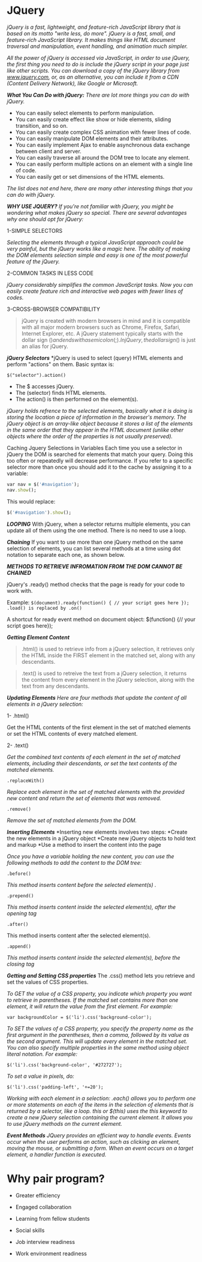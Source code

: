 # JQuery
*jQuery is a fast, lightweight, and feature-rich JavaScript library that is based on its motto "write less, do more". jQuery is a fast, small, and feature-rich JavaScript library. It makes things like HTML document traversal and manipulation, event handling, and animation much simpler.*

*All the power of jQuery is accessed via JavaScript, in order to use jQuery, the first thing you need to do is include the jQuery script in your page just like other scripts. You can download a copy of the jQuery library from www.jquery.com, or, as an alternative, you can include it from a CDN (Content Delivery Network), like Google or Microsoft.*

***What You Can Do with jQuery:***
*There are lot more things you can do with jQuery.*

- You can easily select elements to perform manipulation.
- You can easily create effect like show or hide elements, sliding transition, and so on.
- You can easily create complex CSS animation with fewer lines of code.
- You can easily manipulate DOM elements and their attributes.
- You can easily implement Ajax to enable asynchronous data exchange between client and server.
- You can easily traverse all around the DOM tree to locate any element.
- You can easily perform multiple actions on an element with a single line of code.
- You can easily get or set dimensions of the HTML elements.

*The list does not end here, there are many other interesting things that you can do with jQuery.*

***WHY USE JQUERY?***
*If you're not familiar with jQuery, you might be wondering what makes jQuery so special. There are several advantages why one should opt for jQuery:*

1-SIMPLE SELECTORS

*Selecting the elements through a typical JavaScript approach could be very painful, but the jQuery works like a magic here. The ability of making the DOM elements selection simple and easy is one of the most powerful feature of the jQuery.*

2-COMMON TASKS IN LESS CODE

*jQuery considerably simplifies the common JavaScript tasks. Now you can easily create feature rich and interactive web pages with fewer lines of codes.*

3-CROSS-BROWSER COMPATIBILITY

> jQuery is created with modern browsers in mind and it is compatible with all major modern browsers such as Chrome, Firefox, Safari, Internet Explorer, etc.
> A jQuery statement typically starts with the dollar sign ($) and ends with a semicolon (;). In jQuery, the dollar sign ($) is just an alias for jQuery.

***jQuery Selectors***
*jQuery is used to select (query) HTML elements and perform "actions" on them. Basic syntax is:

`$("selector").action()`

- The $ accesses jQuery.
- The (selector) finds HTML elements.
- The action() is then performed on the element(s).

*jQuery holds refrence to the selected elements, basically what it is doing is storing the location a piece of information in the browser's memory. The jQuery object is an array-like object because it stores a list of the elements in the same order that they appear in the HTML document (unlike other objects where the order of the properties is not usually preserved).*

Caching Jquery Selections in Variables
Each time you use a selector in jQuery the DOM is searched for elements that match your query. Doing this too often or repeatedly will decrease performance. If you refer to a specific selector more than once you should add it to the cache by assigning it to a variable:

``` ruby
var nav = $('#navigation');
nav.show();
```
This would replace:

``` ruby
$('#navigation').show();
```
***LOOPING***
With jQuery, when a selector returns multiple elements, you can update all of them using the one method. There is no need to use a loop.

***Chaining***
If you want to use more than one jQuery method on the same selection of elements, you can list several methods at a time using dot notation to separate each one, as shown below.

***METHODS TO RETRIEVE INFROMATION FROM THE DOM CANNOT BE CHAINED***

jQuery's .ready() method checks that the page is ready for your code to work with.

Example:
`$(document).ready(function() { // your script goes here }); .load() is replaced by .on()`

A shortcut for ready event method on document object: $(function() {// your script goes here});

***Getting Element Content***
> .html() is used to retrieve info from a jQuery selection, it retrieves only the HTML inside the FIRST element in the matched set, along with any descendants.

> .text() is used to retreive the text from a jQuery selection, it returns the content from every element in the jQuery selection, along with the text from any descendants.

***Updating Elements***
*Here are four methods that update the content of all elements in a jQuery selection:*

1- .html()

Get the HTML contents of the first element in the set of matched elements or set the HTML contents of every matched element.

2- .text()

*Get the combined text contents of each element in the set of matched elements, including their descendants, or set the text contents of the matched elements.*

`.replaceWith()`

*Replace each element in the set of matched elements with the provided new content and return the set of elements that was removed.*

`.remove()`

*Remove the set of matched elements from the DOM.*

***Inserting Elements***
*Inserting new elements involves two steps:
*Create the new elements in a jQuery object
*Create new jQuery objects to hold text and markup
*Use a method to insert the content into the page

*Once you have a variable holding the new content, you can use the following methods to add the content to the DOM tree:*

`.before()`

*This method inserts content before the selected element(s) .*

`.prepend()`

*This method inserts content inside the selected element(s), after the opening tag*

`.after()`

This method inserts content after the selected element(s).

`.append()`

*This method inserts content inside the selected element(s), before the closing tag*

***Getting and Setting CSS properties***
The .css() method lets you retrieve and set the values of CSS properties.

*To GET the value of a CSS property, you indicate which property you want to retrieve in parentheses. If the matched set contains more than one element, it will return the value from the first element. For example:*

`var backgroundColor = $('li').css('background-color');`

*To SET the values of a CSS property, you specify the property name as the first argument in the parentheses, then a comma, followed by its value as the second argument. This will update every element in the matched set. You can also specify multiple properties in the same method using object literal notation. For example:*

`$('li').css('background-color', '#272727');`

*To set a value in pixels, do:*

`$('li').css('padding-left', '+=20');`

*Working with each element in a selection: .each() allows you to perform one or more statements on each of the items in the selection of elements that is returned by a selector, like a loop. this or $(this) uses the this keyword to create a new jQuery selection containing the current element. It allows you to use jQuery methods on the current element.*

***Event Methods***
*JQuery provides an efficient way to handle events. Events occur when the user performs an action, such as clicking an element, moving the mouse, or submitting a form. When an event occurs on a target element, a handler function is executed.*

# Why pair program?
* Greater efficiency

* Engaged collaboration

* Learning from fellow students

* Social skills

* Job interview readiness

* Work environment readiness